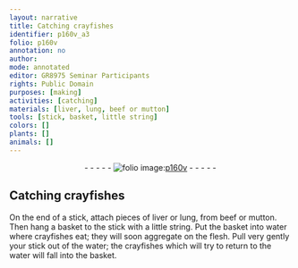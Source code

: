 ```yaml
---
layout: narrative
title: Catching crayfishes
identifier: p160v_a3
folio: p160v
annotation: no
author:
mode: annotated
editor: GR8975 Seminar Participants
rights: Public Domain
purposes: [making]
activities: [catching]
materials: [liver, lung, beef or mutton]
tools: [stick, basket, little string]
colors: []
plants: []
animals: []
---
```


 <div class="folio" align="center">- - - - - <a href="http://gallica.bnf.fr/ark:/12148/btv1b10500001g/f326.item.r=" target="_blank"><img src="https://cu-mkp.github.io/GR8975-edition/assets/photo-icon.png" alt="folio image: " style="display:inline-block; margin-bottom:-3px;"/>p160v</a> - - - - - </div> <span class="activity"></span> 

## Catching crayfishes

 
On the end of a <span class="tool">stick</span>, attach <span class="unit">pieces</span> of <span class="material">liver</span> or <span class="material">lung</span>, from <span class="material">beef or mutton</span>. Then hang a <span class="tool">basket</span> to the <span class="tool">stick</span> with a <span class="tool">little string</span>. Put the <span class="tool">basket</span> into water where crayfishes eat; they will soon aggregate on the flesh. Pull very gently your stick out of the water; the crayfishes which will try to return to the water will fall into the basket.
 